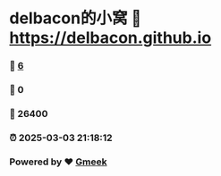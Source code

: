 # delbacon的小窝 :link: https://delbacon.github.io 
### :page_facing_up: [6](https://delbacon.github.io/tag.html) 
### :speech_balloon: 0 
### :hibiscus: 26400 
### :alarm_clock: 2025-03-03 21:18:12 
### Powered by :heart: [Gmeek](https://github.com/Meekdai/Gmeek)
